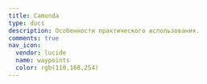 ```yaml
---
title: Camunda
type: docs
description: Особенности практического использования.
comments: true
nav_icon:
  vendor: lucide
  name: waypoints
  color: rgb(110,168,254)
---
```

